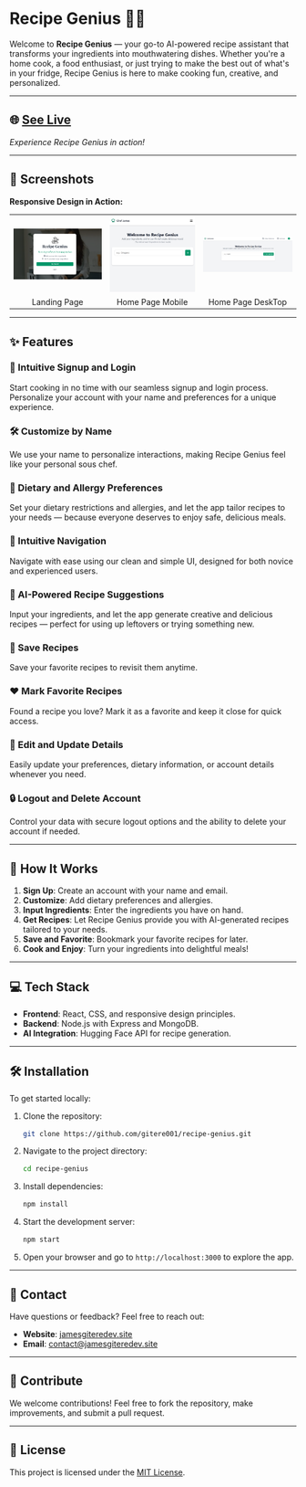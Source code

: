 # Recipe Genius 🍴✨

Welcome to **Recipe Genius** — your go-to AI-powered recipe assistant that transforms your ingredients into mouthwatering dishes. Whether you're a home cook, a food enthusiast, or just trying to make the best out of what's in your fridge, Recipe Genius is here to make cooking fun, creative, and personalized.

---

## 🌐 [See Live](#)

_Experience Recipe Genius in action!_

---

## 📸 Screenshots

**Responsive Design in Action:**

<table>
  <tr>
    <td><img src="./public/images/recipe-genius-login-page.png" alt="Landing Page" width="300"/></td>
    <td><img src="./public/images/recipe-genius-home-page-mobile.png" alt="Home Mobile View" width="300"/></td>
    <td><img src="./public/images/recipe-genius-home-page.png" alt="Home Desktop View" width="300"/></td>
  </tr>
  <tr>
    <td align="center">Landing Page</td>
    <td align="center">Home Page Mobile</td>
    <td align="center">Home Page DeskTop</td>
  </tr>
</table>

---

## ✨ Features

### 🌟 Intuitive Signup and Login

Start cooking in no time with our seamless signup and login process. Personalize your account with your name and preferences for a unique experience.

### 🛠️ Customize by Name

We use your name to personalize interactions, making Recipe Genius feel like your personal sous chef.

### 🥗 Dietary and Allergy Preferences

Set your dietary restrictions and allergies, and let the app tailor recipes to your needs — because everyone deserves to enjoy safe, delicious meals.

### 🚀 Intuitive Navigation

Navigate with ease using our clean and simple UI, designed for both novice and experienced users.

### 🤖 AI-Powered Recipe Suggestions

Input your ingredients, and let the app generate creative and delicious recipes — perfect for using up leftovers or trying something new.

### 💾 Save Recipes

Save your favorite recipes to revisit them anytime.

### ❤️ Mark Favorite Recipes

Found a recipe you love? Mark it as a favorite and keep it close for quick access.

### 🔄 Edit and Update Details

Easily update your preferences, dietary information, or account details whenever you need.

### 🔒 Logout and Delete Account

Control your data with secure logout options and the ability to delete your account if needed.

---

## 📖 How It Works

1. **Sign Up**: Create an account with your name and email.
2. **Customize**: Add dietary preferences and allergies.
3. **Input Ingredients**: Enter the ingredients you have on hand.
4. **Get Recipes**: Let Recipe Genius provide you with AI-generated recipes tailored to your needs.
5. **Save and Favorite**: Bookmark your favorite recipes for later.
6. **Cook and Enjoy**: Turn your ingredients into delightful meals!

---

## 💻 Tech Stack

- **Frontend**: React, CSS, and responsive design principles.
- **Backend**: Node.js with Express and MongoDB.
- **AI Integration**: Hugging Face API for recipe generation.

---

## 🛠️ Installation

To get started locally:

1. Clone the repository:
   ```bash
   git clone https://github.com/gitere001/recipe-genius.git
   ```
2. Navigate to the project directory:
   ```bash
   cd recipe-genius
   ```
3. Install dependencies:
   ```bash
   npm install
   ```
4. Start the development server:
   ```bash
   npm start
   ```
5. Open your browser and go to `http://localhost:3000` to explore the app.

---

## 📧 Contact

Have questions or feedback? Feel free to reach out:

- **Website**: [jamesgiteredev.site](https://jamesgiteredev.site)
- **Email**: [contact@jamesgiteredev.site](mailto:contact@jamesgiteredev.site)

---

## 🌟 Contribute

We welcome contributions! Feel free to fork the repository, make improvements, and submit a pull request.

---

## 📜 License

This project is licensed under the [MIT License](LICENSE).
